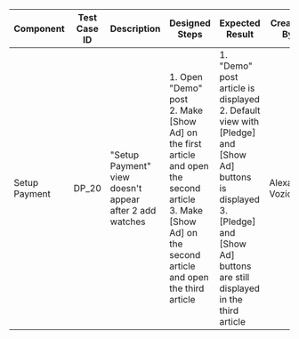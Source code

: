 Component |	Test Case ID |	Description |	Designed Steps |	Expected Result |	Created By |	Last Updated |
 --- | --- | --- | --- | --- | --- | --- |
 Setup Payment | DP_20 | "Setup Payment" view doesn't appear after 2 add watches | 1. Open "Demo" post <br> 2. Make [Show Ad] on the first article and open the second article <br> 3. Make [Show Ad] on the second article and open the third article | 1. "Demo" post article is displayed <br> 2. Default view with [Pledge] and [Show Ad] buttons is displayed <br> 3. [Pledge] and [Show Ad] buttons are still displayed in the third article | Alexandr Vozicov | 31.05.2017
